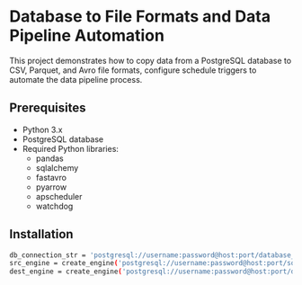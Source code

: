 # Database to File Formats and Data Pipeline Automation

This project demonstrates how to copy data from a PostgreSQL database to CSV, Parquet, and Avro file formats, configure schedule triggers to automate the data pipeline process.

## Prerequisites
- Python 3.x
- PostgreSQL database
- Required Python libraries:
  - pandas
  - sqlalchemy
  - fastavro
  - pyarrow
  - apscheduler
  - watchdog

## Installation
   ```bash
db_connection_str = 'postgresql://username:password@host:port/database_name'
src_engine = create_engine('postgresql://username:password@host:port/source_database')
dest_engine = create_engine('postgresql://username:password@host:port/destination_database')
